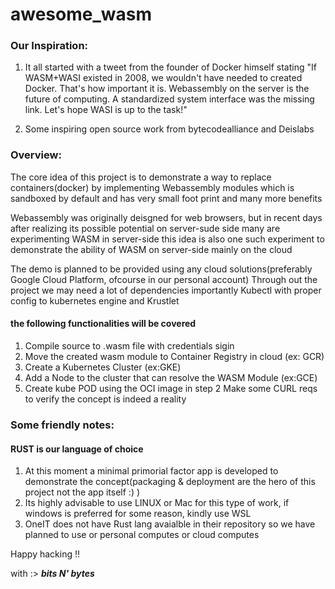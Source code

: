 # awesome_wasm

### Our Inspiration:
1. It all started with a tweet from the founder of Docker himself stating 
    "If WASM+WASI existed in 2008, we wouldn't have needed to created Docker. 
		That's how important it is. Webassembly on the server is the future of computing. A standardized system interface was the missing link.
		Let's hope WASI is up to the task!"

2. Some inspiring open source work from bytecodealliance and Deislabs

### Overview:
The core idea of this project is to demonstrate a way to replace containers(docker) by implementing Webassembly modules 
which is sandboxed by default and has very small foot print and many more benefits

Webassembly was originally deisgned for web browsers, but in recent days after realizing its possible potential on server-sude side many are experimenting WASM in server-side
this idea is also one such experiment to demonstrate the ability of WASM on server-side mainly on the cloud

The demo is planned to be provided using any cloud solutions(preferably Google Cloud Platform, ofcourse in our personal account)
Through out the project we may need a lot of dependencies importantly Kubectl with proper config to kubernetes engine and Krustlet

#### the following functionalities will be covered
1. Compile source to .wasm file with credentials sigin
2. Move the created wasm module to Container Registry in cloud (ex: GCR)
3. Create a Kubernetes Cluster (ex:GKE)
4. Add a Node to the cluster that can resolve the WASM Module (ex:GCE)
5. Create kube POD using the OCI image in step 2
Make some CURL reqs to verify the concept is indeed a reality


### Some friendly notes:
#### RUST is our language of choice
1. At this moment a minimal primorial factor app is developed to demonstrate the concept(packaging & deployment are the hero of this project not the app itself :) )
2. Its highly advisable to use LINUX or Mac for this type of work, if windows is preferred for some reason, kindly use WSL
3. OneIT does not have Rust lang avaialble in their repository so we have planned to use or personal computes or cloud computes

Happy hacking !!


with :>
***bits N' bytes***
